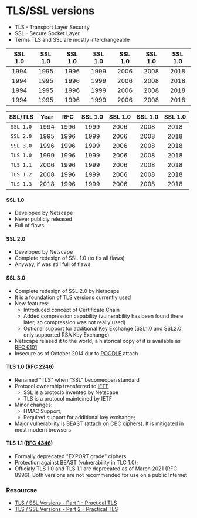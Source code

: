 # TLS/SSL versions

* TLS - Transport Layer Security
* SSL - Secure Socket Layer
* Terms TLS and SSL are mostly interchangeable

| SSL 1.0 | SSL 1.0 | SSL 1.0 | SSL 1.0 | SSL 1.0 | SSL 1.0 | SSL 1.0 |
|:-------:|:-------:|:-------:|:-------:|:-------:|:-------:|:-------:|
|  1994   |  1995   |  1996   |  1999   |  2006   |  2008   |  2018   |
|  1994   |  1995   |  1996   |  1999   |  2006   |  2008   |  2018   |
|  1994   |  1995   |  1996   |  1999   |  2006   |  2008   |  2018   |
|  1994   |  1995   |  1996   |  1999   |  2006   |  2008   |  2018   |

| SSL/TLS |  Year   |   RFC   | SSL 1.0 | SSL 1.0 | SSL 1.0 | SSL 1.0 |
|:-------:|:-------:|:-------:|:-------:|:-------:|:-------:|:-------:|
|`SSL 1.0` |  1994   |  1996   |  1999   |  2006   |  2008   |  2018   |
|`SSL 2.0` |  1995   |  1996   |  1999   |  2006   |  2008   |  2018   |
|`SSL 3.0` |  1996   |  1996   |  1999   |  2006   |  2008   |  2018   |
|`TLS 1.0` |  1999   |  1996   |  1999   |  2006   |  2008   |  2018   |
|`TLS 1.1` |  2006   |  1996   |  1999   |  2006   |  2008   |  2018   |
|`TLS 1.2` |  2008   |  1996   |  1999   |  2006   |  2008   |  2018   |
|`TLS 1.3` |  2018   |  1996   |  1999   |  2006   |  2008   |  2018   |


#### SSL 1.0
- Developed by Netscape
- Never publicly released
- Full of flaws
#### SSL 2.0
- Developed by Netscape
- Complete redesign of SSL 1.0 (to fix all flaws)
- Anyway, if was still full of flaws
#### SSL 3.0
- Complete redesign of SSL 2.0 by Netscape
- It is a foundation of TLS versions currently used
- New features:
  - Introduced concept of Certificate Chain
  - Added compression capability (vulnerability has been found there later, so compression was not really used)
  - Optional support for additional Key Exchange (SSL1.0 and SSL2.0 only supported RSA Key Exchange)
- Netscape relased it to the world, a historical copy of it is available as [RFC 6101](https://www.rfc-editor.org/rfc/rfc6101)
- Insecure as of October 2014 dur to [POODLE](https://en.wikipedia.org/wiki/POODLE) attach

#### TLS 1.0 ([RFC 2246](https://www.rfc-editor.org/rfc/rfc2246))
- Renamed "TLS" when "SSL" becomeopen standard
- Protocol ownership transferred to [IETF](https://www.ietf.org/about/introduction/)
  - SSL is a protoclo invented by Netscape
  - TLS is a protocol mainteined by IETF
- Minor changes:
  - HMAC Support;
  - Required support for additional key exchange;
- Major vulnerability is BEAST (attach on CBC ciphers). It is mitigated in most modern browsers

#### TLS 1.1 ([RFC 4346](https://www.rfc-editor.org/rfc/rfc4346))
- Formally deprecated "EXPORT grade" ciphers
- Protection against BEAST (vulnerability in TLC 1.0);
- Officialy TLS 1.0 and TLS 1.1 are deprecated as of March 2021 (RFC 8996). Both versions are not recommended for use on a public Internet




### Resourcse
* [TLS / SSL Versions - Part 1 - Practical TLS](https://youtu.be/_KgZNF8nQvE)
* [TLS / SSL Versions - Part 2 - Practical TLS](https://youtu.be/fk0-UqwVNqY)



